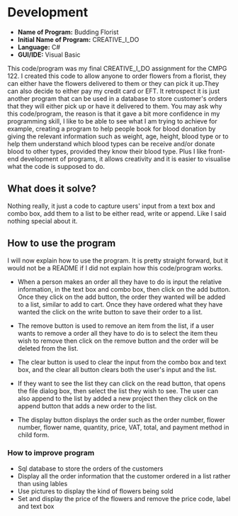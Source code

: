 # Development
* **Name of Program:** Budding Florist
* **Initial Name of Program:** CREATIVE_I_DO
* **Language:** C#
* **GUI/IDE:** Visual Basic

This code/program was my final CREATIVE_I_DO assignment for the CMPG 122. I created this code to allow anyone to order flowers from a florist, they can either have the flowers delivered to them or they can pick it up.They can also decide to either pay my credit card or EFT. It retrospect it is just another program that can be used in a database to store customer's orders that they will either pick up or have it delivered to them. You may ask why this code/program, the reason is that it gave a bit more confidence in my programming skill, I like to be able to see what I am trying to achieve for example, creating a program to help people book for blood donation by giving the relevant information such as weight, age, height, blood type or to help them understand which blood types can be receive and/or donate blood to other types, provided they know their blood type. Plus I like front-end development of programs, it allows creativity and it is easier to visualise what the code is supposed to do.

## What does it solve?
Nothing really, it just a code to capture users' input from a text box and combo box, add them to a list to be either read, write or append. Like I said nothing special about it.

## How to use the program
I will now explain how to use the program. It is pretty straight forward, but it would not be a README if I did not explain how this code/program works.

* When a person makes an order all they have to do is input the relative information, in the text box and combo box, then click on the add button. Once they click on the add button, the order they wanted will be added to a list, similar to add to cart. Once they have ordered what they have wanted the click on the write button to save their order to a list.

* The remove button is used to remove an item from the list, if a user wants to remove a order all they have to do is to select the item theu wish to remove then click on the remove button and the order will be deleted from the list. 

* The clear button is used to clear the input from the combo box and text box, and the clear all button clears both the user's input and the list.

* If they want to see the list they can click on the read button, that opens the file dialog box, then select the list they wish to see. The user can also append to the list by added a new project then they click on the append button that adds a new order to the list. 

* The display button displays the order such as the order number, flower number, flower name, quantity, price, VAT, total, and payment method in child form. 

### How to improve program
* Sql database to store the orders of the customers 
* Display all the order information that the customer ordered in a list rather than using lables 
* Use pictures to display the kind of flowers being sold
* Set and display the price of the flowers and remove the price code, label and text box
